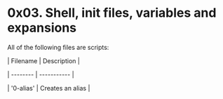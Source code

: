 # 0x03. Shell, init files, variables and expansions

All of the following files are scripts:

| Filename | Description |

| -------- | ----------- |

| '0-alias' | Creates an alias | 

